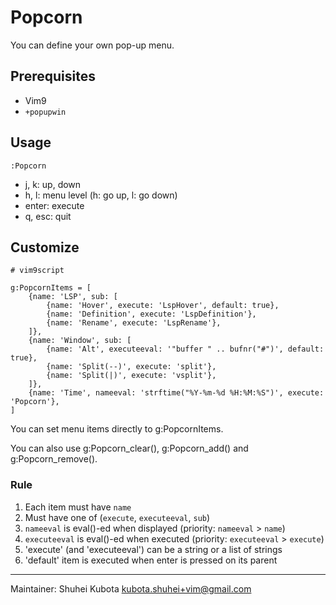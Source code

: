 # Popcorn

You can define your own pop-up menu.

## Prerequisites

- Vim9
- `+popupwin`

## Usage

```
:Popcorn
```

- j, k: up, down
- h, l: menu level (h: go up, l: go down)
- enter: execute
- q, esc: quit

## Customize

```
# vim9script

g:PopcornItems = [
    {name: 'LSP', sub: [
        {name: 'Hover', execute: 'LspHover', default: true},
        {name: 'Definition', execute: 'LspDefinition'},
        {name: 'Rename', execute: 'LspRename'},
    ]},
    {name: 'Window', sub: [
        {name: 'Alt', executeeval: '"buffer " .. bufnr("#")', default: true},
        {name: 'Split(--)', execute: 'split'},
        {name: 'Split(|)', execute: 'vsplit'},
    ]},
    {name: 'Time', nameeval: 'strftime("%Y-%m-%d %H:%M:%S")', execute: 'Popcorn'},
]
```

You can set menu items directly to g:PopcornItems.

You can also use g:Popcorn_clear(), g:Popcorn_add() and g:Popcorn_remove().

### Rule

1. Each item must have `name`
2. Must have one of (`execute`, `executeeval`, `sub`)
3. `nameeval` is eval()-ed when displayed (priority: `nameeval` > `name`)
4. `executeeval` is eval()-ed when executed (priority: `executeeval` > `execute`)
5. 'execute' (and 'executeeval') can be a string or a list of strings
6. 'default' item is executed when enter is pressed on its parent

---

Maintainer: Shuhei Kubota <kubota.shuhei+vim@gmail.com>

<!-- vim: set et ft=markdown sts=4 sw=4 ts=4 tw=0 : -->
